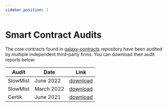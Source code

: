 ```yaml
---
sidebar_position: 1
---
```


# Smart Contract Audits

The core contracts found in [galaxy-contracts](https://github.com/ProjectGalaxyHQ/galaxy-contracts) repository have been audited by multiple independent third-party firms. You can download their audit reports below:

| Audit    | Date       | Link                                                     |
| -------- | ---------- | -------------------------------------------------------- |
| SlowMist | June 2022  | [download](./assets/audit-slowmist-gas-optimization.pdf) |
| SlowMist | March 2022 | [download](./assets/audit-slowmist.pdf)                  |
| Certik   | June 2021  | [download](./assets/audit-certik.pdf)                    |
